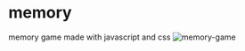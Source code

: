 # memory
memory game made with javascript and css
![memory-game](https://github.com/taticode/memory/assets/38464425/f87f6e78-9df5-40c2-8db4-dc46fdd9acc4)
